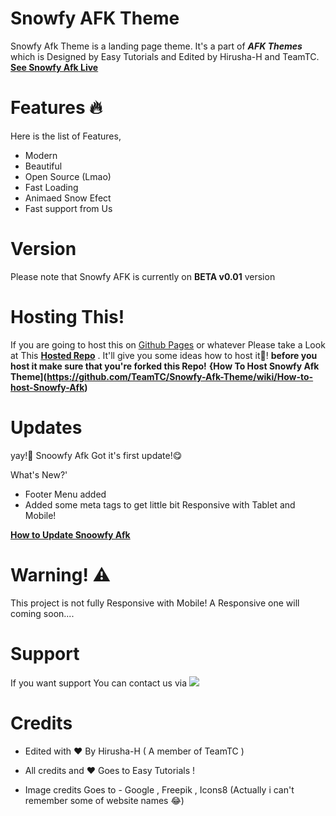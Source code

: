 # Snowfy AFK Theme
Snowfy Afk Theme is a landing page theme. It's a part of ***AFK Themes*** which is Designed by Easy Tutorials and Edited by Hirusha-H and TeamTC.
**[See Snowfy Afk Live](https://hirusha-h.github.io/)**


# Features 🔥️
Here is the list of Features,

- Modern
- Beautiful
- Open Source (Lmao)
- Fast Loading
- Animaed Snow Efect
- Fast support from Us

# Version
Please note that Snowfy AFK is currently on **BETA v0.01** version

# Hosting This!
If you are going to host this on [Github Pages](pages.github.com) or whatever Please take a Look at This **[Hosted Repo](https://github.com/Hirusha-H/Hirusha-H.github.io)** . It'll give you some ideas how to host it🤗️! **before you host it make sure that you're forked this Repo!** **{How To Host Snowfy Afk Theme](https://github.com/TeamTC/Snowfy-Afk-Theme/wiki/How-to-host-Snowfy-Afk)**


# Updates
yay!🤩️ Snoowfy Afk Got it's first update!😋️

What's New?'
- Footer Menu added
- Added some meta tags to get little bit Responsive with Tablet and Mobile!

**[How to Update Snoowfy Afk](https://github.com/TeamTC/Snowfy-Afk-Theme/wiki/How-to-Update%3F)**

# Warning! ⚠️️
This project is not fully Responsive with Mobile! A Responsive one will coming soon....


# Support
If you want support You can contact us via <a href="https://t.me/TheTeamTC"> <img src="https://img.shields.io/badge/Telegram-2CA5E0?style=for-the-badge&logo=telegram&logoColor=white"/></a>

# Credits

- Edited with ❤️ By Hirusha-H ( A member of TeamTC )
- All credits and ❤️ Goes to Easy Tutorials !

- Image credits Goes to - Google , Freepik , Icons8 (Actually i can't remember some of website names 😂️)

